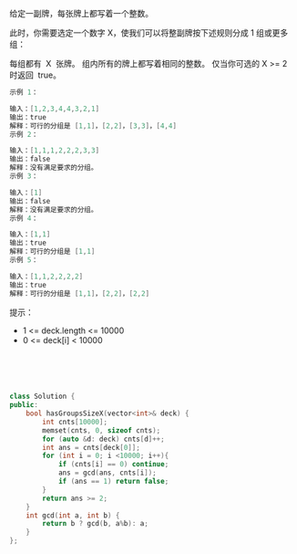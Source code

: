 给定一副牌，每张牌上都写着一个整数。

此时，你需要选定一个数字 X，使我们可以将整副牌按下述规则分成 1 组或更多组：

每组都有  X  张牌。
组内所有的牌上都写着相同的整数。
仅当你可选的 X >= 2 时返回  true。

```cpp
示例 1：

输入：[1,2,3,4,4,3,2,1]
输出：true
解释：可行的分组是 [1,1]，[2,2]，[3,3]，[4,4]
示例 2：

输入：[1,1,1,2,2,2,3,3]
输出：false
解释：没有满足要求的分组。
示例 3：

输入：[1]
输出：false
解释：没有满足要求的分组。
示例 4：

输入：[1,1]
输出：true
解释：可行的分组是 [1,1]
示例 5：

输入：[1,1,2,2,2,2]
输出：true
解释：可行的分组是 [1,1]，[2,2]，[2,2]
```

提示：

- 1 <= deck.length <= 10000
- 0 <= deck[i] < 10000

##  

##

```cpp
class Solution {
public:
    bool hasGroupsSizeX(vector<int>& deck) {
        int cnts[10000];
        memset(cnts, 0, sizeof cnts);
        for (auto &d: deck) cnts[d]++;
        int ans = cnts[deck[0]];
        for (int i = 0; i <10000; i++){
            if (cnts[i] == 0) continue;
            ans = gcd(ans, cnts[i]);
            if (ans == 1) return false;
        }
        return ans >= 2;
    }
    int gcd(int a, int b) {
        return b ? gcd(b, a%b): a;
    }
};
```
